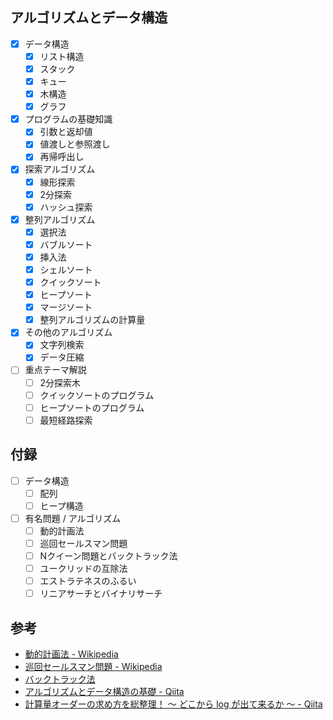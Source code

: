 ## アルゴリズムとデータ構造

- [x] データ構造
  - [x] リスト構造
  - [x] スタック
  - [x] キュー
  - [x] 木構造
  - [x] グラフ
- [x] プログラムの基礎知識
  - [x] 引数と返却値
  - [x] 値渡しと参照渡し
  - [x] 再帰呼出し
- [x] 探索アルゴリズム
  - [x] 線形探索
  - [x] 2分探索
  - [x] ハッシュ探索
- [x] 整列アルゴリズム
  - [x] 選択法
  - [x] バブルソート
  - [x] 挿入法
  - [x] シェルソート
  - [x] クイックソート
  - [x] ヒープソート
  - [x] マージソート
  - [x] 整列アルゴリズムの計算量
- [x] その他のアルゴリズム
  - [x] 文字列検索
  - [x] データ圧縮
- [ ] 重点テーマ解説
  - [ ] 2分探索木
  - [ ] クイックソートのプログラム
  - [ ] ヒープソートのプログラム
  - [ ] 最短経路探索

## 付録

- [ ] データ構造
  - [ ] 配列
  - [ ] ヒープ構造
- [ ] 有名問題 / アルゴリズム
  - [ ] 動的計画法
  - [ ] 巡回セールスマン問題
  - [ ] Nクイーン問題とバックトラック法
  - [ ] ユークリッドの互除法
  - [ ] エストラテネスのふるい
  - [ ] リニアサーチとバイナリサーチ

## 参考

- [動的計画法 - Wikipedia](https://ja.m.wikipedia.org/wiki/%E5%8B%95%E7%9A%84%E8%A8%88%E7%94%BB%E6%B3%95)
- [巡回セールスマン問題 - Wikipedia](https://ja.wikipedia.org/wiki/%E5%B7%A1%E5%9B%9E%E3%82%BB%E3%83%BC%E3%83%AB%E3%82%B9%E3%83%9E%E3%83%B3%E5%95%8F%E9%A1%8C)
- [バックトラック法](http://www.cc.kyoto-su.ac.jp/~yamada/ap/backtrack.html)
- [アルゴリズムとデータ構造の基礎 - Qiita](https://qiita.com/macky4/items/6dce671e90eaed23db32#%E4%B8%BB%E8%A6%81%E3%81%AA%E3%83%87%E3%83%BC%E3%82%BF%E6%A7%8B%E9%80%A0)
- [計算量オーダーの求め方を総整理！ 〜 どこから log が出て来るか 〜 - Qiita](https://qiita.com/drken/items/872ebc3a2b5caaa4a0d0#%E4%BE%8B-1-%E7%B7%9A%E5%BD%A2%E6%8E%A2%E7%B4%A2-on)
